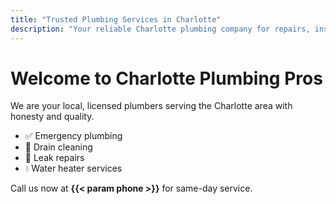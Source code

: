 ```yaml
---
title: "Trusted Plumbing Services in Charlotte"
description: "Your reliable Charlotte plumbing company for repairs, installations, and emergencies."
---
```


# Welcome to Charlotte Plumbing Pros

We are your local, licensed plumbers serving the Charlotte area with honesty and quality.

- ✅ Emergency plumbing
- 🚽 Drain cleaning
- 🔧 Leak repairs
- 💧 Water heater services

Call us now at **{{< param phone >}}** for same-day service.
